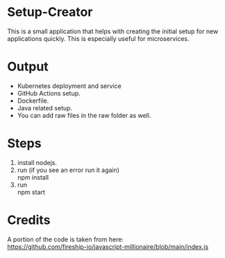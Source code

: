 # Setup-Creator
This is a small application that helps with creating the initial setup for new applications quickly. This is especially useful for microservices.

# Output
- Kubernetes deployment and service  
- GitHub Actions setup.  
- Dockerfile.  
- Java related setup.  
- You can add raw files in the raw folder as well.  

# Steps
1. install nodejs.
2. run (if you see an error run it again)  
        npm install
3. run  
        npm start      
 # Credits
 A portion of the code is taken from here:  
 https://github.com/fireship-io/javascript-millionaire/blob/main/index.js
 
